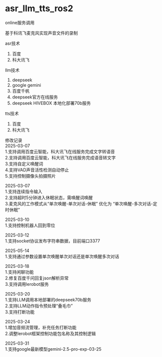 # asr_llm_tts_ros2

<p>online服务调用</p>

基于科讯飞麦克风实现声音文件的录制  

asr技术  
1. 百度  
2. 科大讯飞  

llm技术  
1. deepseek  
2. google gemini  
3. 百度千帆  
4. deepseek官方在线服务  
5. deepseek HIVEBOX 本地化部署70b服务  

tts技术  
1. 百度  
2. 科大讯飞  

修改记录  
2025-03-07  
    1.支持调用百度云智能，科大讯飞在线服务完成文字转语音  
    2.支持调用百度云智能，科大讯飞在线服务完成语音转文字  
    3.支持自定义唤醒词  
    4.支持VAD声音活性检测自动停止  
    5.支持控制摄像头拍摄照片  

2025-03-07  
    1.支持连续指令输入  
    2.支持超时5分钟进入休眠状态，需唤醒词唤醒  
    3.麦克风的工作模式从“单次唤醒-单次对话-休眠” 优化为 “单次唤醒-多次对话-定时休眠”  

2025-03-10  
    1.支持控制机器人回到零位  

2025-03-12  
    1.支持socket协议发布字符串数据，目前端口3377  

2025-05-14  
    1.支持通过参数设置单次唤醒单次对话还是单次唤醒多次对话  

2025-03-18  
    1.支持闲聊功能  
    2.修复百度千问回复json解析异常  
    3.支持调用lerobot服务  

2025-03-20  
    1.支持LLM调用本地部署的deepseek70b服务  
    2.支持LLM动作指令预处理“叠毛巾”  
    3.支持打断功能  

2025-03-24  
    1.增加音频流管理，补充任务打断功能  
    2.调整lerobot框架控制功能包名称及其控制逻辑  

2025-03-31   
    1.支持google最新模型gemini-2.5-pro-exp-03-25  
